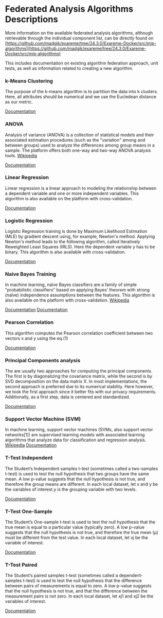 # Federated Analysis Algorithms Descriptions

More information on the available federated analysis algorithms, although retrievable through the individual component list, can be directly found on [https://github.com/madgik/exareme/tree/24.3.0/Exareme-Docker/src/mip-algorithms](https://github.com/madgik/exareme/tree/24.3.0/Exareme-Docker/src/mip-algorithms)

This includes documentation on existing algorithm federation approach, unit tests, as well as information related to creating a new algorithm.

###  k-Means Clustering
The purpose of the k-means algorithm is to partition the data into k clusters. Here, all attributes should be numerical and we use the Eucledean distance as our metric.  

[Documentation](https://github.com/madgik/exareme/tree/master/Exareme-Docker/src/mip-algorithms/KMEANS)

### ANOVA
Analysis of variance (ANOVA) is a collection of statistical models and their associated estimation procedures (such as the "variation" among and between groups) used to analyze the differences among group means in a sample. The platform offers both one-way and two-way ANOVA analysis tools.  [Wikipedia](https://en.wikipedia.org/wiki/Analysis_of_variance)

[Documentation](https://github.com/madgik/exareme/tree/master/Exareme-Docker/src/mip-algorithms/ANOVA)


### Linear Regression
Linear regression is a linear approach to modeling the relationship between a dependent variable and one or more independent variables. This algorithm is also available on the platform with cross-validation.

[Documentation](https://github.com/madgik/exareme/tree/master/Exareme-Docker/src/mip-algorithms/LINEAR_REGRESSION)

### Logistic Regression
Logistic Regression training is done by Maximum Likelihood Estimation (MLE) by gradient descent using, for example, Newton's method. Applying Newton's method leads to the following algorithm, called Iteratively Reweighted Least Squares (IRLS). Here the dependent variable y has to be binary. This algorithm is also available with cross-validation. 

[Documentation](https://github.com/madgik/exareme/tree/master/Exareme-Docker/src/mip-algorithms/LOGISTIC_REGRESSION)

### Naive Bayes Training
In machine learning, naïve Bayes classifiers are a family of simple "probabilistic classifiers" based on applying Bayes' theorem with strong (naïve) independence assumptions between the features. This algorithm is also available on the platform with cross-validation. [Wikipedia](https://en.wikipedia.org/wiki/Naive_Bayes_classifier)

[Documentation](https://github.com/madgik/exareme/tree/master/Exareme-Docker/src/mip-algorithms/NAIVE_BAYES_TRAINING)
[Documentation](https://github.com/madgik/exareme/tree/master/Exareme-Docker/src/mip-algorithms/NAIVE_BAYES_TRAINING_STANDALONE)

### Pearson Correlation
This algorithm computes the Pearson correlation coefficient between two vectors x and y using the eq.(1)  

[Documentation](https://github.com/madgik/exareme/tree/master/Exareme-Docker/src/mip-algorithms/PEARSON_CORRELATION)

### Principal Components analysis
The are usually two approaches for computing the principal components. The first is by diagonalizing the covariance matrix, while the second is by SVD decomposition on the data matrix X. In most implementations, the second approach is preferred due to its numerical stability. Here however, we took the first approach since it better fits with our privacy requirements. Additionally, as a first step, data is centered and standardized.  

[Documentation](https://github.com/madgik/exareme/tree/master/Exareme-Docker/src/mip-algorithms/PCA)

### Support Vector Machine (SVM)
In machine learning, support vector machines (SVMs, also support vector networks[1]) are supervised learning models with associated learning algorithms that analyze data for classification and regression analysis. [Wikipedia](https://en.wikipedia.org/wiki/Support_vector_machine)
[Documentation](https://github.com/madgik/exareme/tree/master/Exareme-Docker/src/mip-algorithms/TTEST_INDEPENDENT)

### T-Test Independent
The Student’s Independent samples t-test (sometimes called a two-samples t-test) is used to test the null hypothesis that two groups have the same mean. A low p-value suggests that the null hypothesis is not true, and therefore the group means are different. In each local dataset, let x and y be the variables of interest.y is the grouping variable with two levels.  

[Documentation](https://github.com/madgik/exareme/tree/master/Exareme-Docker/src/mip-algorithms/TTEST_INDEPENDENT)

### T-Test One-Sample 
The Student’s One-sample t-test is used to test the null hypothesis that the true mean is equal to a particular value (typically zero). A low p-value suggests that the null hypothesis is not true, and therefore the true mean (μ) must be different from the test value. In each local dataset, let xj be the variable of interest.  

[Documentation](https://github.com/madgik/exareme/tree/master/Exareme-Docker/src/mip-algorithms/TTEST_ONESAMPLE)

### T-Test Paired
The Student’s paired samples t-test (sometimes called a dependent-samples t-test) is used to test the null hypothesis that the difference between pairs of measurements is equal to zero. A low p-value suggests that the null hypothesis is not true, and that the difference between the measurement pairs is not zero. In each local dataset, let xj1 and xj2 be the variables of interest.  

[Documentation](https://github.com/madgik/exareme/tree/master/Exareme-Docker/src/mip-algorithms/TTEST_PAIRED)

